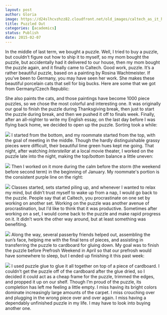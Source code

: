 ```yaml
---
layout: post
author: Gloria
image: https://d24slhcvzhzz82.cloudfront.net/old_images/caltech_as_it_happens/6a0105349b8251970b01b7c73f2862970b.jpg
title: Puzzled Out
categories: [academics]
status: Publish
date: 2015-02-07
---
```



In the middle of last term, we bought a puzzle. Well, I tried to buy a puzzle, but couldn’t figure out how to ship it to myself, so my mom bought the puzzle, but accidentally had it delivered to our house, then my mom bought the puzzle again, and it finally came to Caltech. Good work, puzzle. It’s a rather beautiful puzzle, based on a painting by Rosina Wachtmeister. If you’ve been to Germany, you may have seen her work. She makes these beautiful porcelain cats that sell for big bucks. Here are some that we got from Germany/Czech Republic:

She also paints the cats, and those paintings have become 1000 piece puzzles, so we chose the most colorful and interesting one. It was originally our goal to finish the puzzle during Thanksgiving break, then just to start the puzzle during break, and then we pushed it off to finals week. Finally, after an all-nighter to write my English essay, on the last day before I was flying back home, we decided to open up the puzzle. Sorting took a while:

![](https://d24slhcvzhzz82.cloudfront.net/old_images/caltech_as_it_happens/6a0105349b8251970b01bb07e2a4a9970d.jpg)
I started from the bottom, and my roommate started from the top, with the goal of meeting in the middle. Though the hardly distinguishable grassy pieces were difficult, their beautiful lime green hues kept me going. That night, after watching *Interstellar* at a local movie theater, I worked on the puzzle late into the night, making the top/bottom balance a little uneven:

![](https://d24slhcvzhzz82.cloudfront.net/old_images/caltech_as_it_happens/6a0105349b8251970b01b7c73ef123970b.jpg)
Then I worked on it more during the calm before the storm (the weekend before second term) in the beginning of January. My roommate's portion is the consistent purple line on the right:

![](https://d24slhcvzhzz82.cloudfront.net/old_images/caltech_as_it_happens/6a0105349b8251970b01bb07e2a4ca970d.jpg)
Classes started, sets started piling up, and whenever I wanted to relax my mind, but didn’t trust myself to wake up from a nap, I would go back to the puzzle. People say that at Caltech, you procrastinate on one set by working on another set. Working on the puzzle was another avenue of procrastination, but I’d like to think that it was productive. Sometimes after working on a set, I would come back to the puzzle and make rapid progress on it. It didn’t work the other way around, but at least something was benefiting.


![](https://d24slhcvzhzz82.cloudfront.net/old_images/caltech_as_it_happens/6a0105349b8251970b01bb07e2a4e5970d.jpg)
Along the way, several passerby friends helped out, assembling the sun’s face, helping me with the final tens of pieces, and assisting in transferring the puzzle to cardboard for gluing down. My goal was to finish the puzzle before Prefrosh Weekend in April so that our prefrosh would have somewhere to sleep, but I ended up finishing it this past week:

![](https://d24slhcvzhzz82.cloudfront.net/old_images/caltech_as_it_happens/6a0105349b8251970b01b8d0c8752b970c.jpg)
I used puzzle glue to glue it all together on top of a piece of cardboard. I couldn’t get the puzzle off of the cardboard after the glue dried, so I decided it could act as a cheap frame for the puzzle, trimmed the edges, and propped it up on our shelf. Though I’m proud of the puzzle, its completion has left me feeling a little empty. I miss having its bright colors dominate increasingly large amounts of the carpet. I miss crouching over and plugging in the wrong piece over and over again. I miss having a dependably unfinished puzzle in my life. I may have to look into buying another one.

